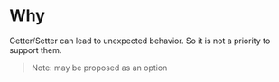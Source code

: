 # Why

Getter/Setter can lead to unexpected behavior.
So it is not a priority to support them.

> Note: may be proposed as an option
